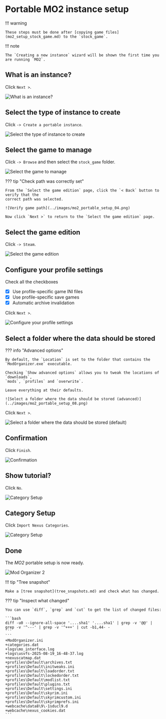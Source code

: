 # Portable MO2 instance setup

!!! warning

    These steps must be done after [copying game files](mo2_setup_stock_game.md) to the `stock_game`.

!!! note

    The `Creating a new instance` wizard will be shown the first time you are running `MO2`.

## What is an instance?

Click `Next >`.

![What is an instance?](../images/mo2_portable_setup_01.png)

## Select the type of instance to create

Click `-> Create a portable instance`.

![Select the type of instance to create](../images/mo2_portable_setup_02.png)

## Select the game to manage

Click `-> Browse` and then select the `stock_game` folder.

![Select the game to manage](../images/mo2_portable_setup_03.png)

??? tip "Check path was correctly set"

    From the `Select the game edition` page, click the `< Back` button to verify that the
    correct path was selected.

    ![Verify game path](../images/mo2_portable_setup_04.png)

    Now click `Next >` to return to the `Select the game edition` page.

## Select the game edition

Click `-> Steam`.

![Select the game edition](../images/mo2_portable_setup_05.png)

## Configure your profile settings

Check all the checkboxes

* [x] Use profile-specific game INI files
* [x] Use profile-specific save games
* [x] Automatic archive invalidation

Click `Next >`.

![Configure your profile settings](../images/mo2_portable_setup_06.png)

## Select a folder where the data should be stored

??? info "Advanced options"

    By default, the `Location` is set to the folder that contains the `ModOrganizer.exe` executable.

    Checking `Show advanced options` allows you to tweak the locations of `downloads`,
    `mods`, `profiles` and `overwrite`.

    Leave everything at their defaults.

    ![Select a folder where the data should be stored (advanced)](../images/mo2_portable_setup_08.png)

Click `Next >`.

![Select a folder where the data should be stored (default)](../images/mo2_portable_setup_07.png)

## Confirmation

Click `Finish`.

![Confirmation](../images/mo2_portable_setup_09.png)

## Show tutorial?

Click `No`.

![Category Setup](../images/mo2_portable_setup_10.png)

## Category Setup

Click `Import Nexus Categories`.

![Category Setup](../images/mo2_portable_setup_11.png)

## Done

The *MO2* portable setup is now ready.

![Mod Organizer 2](../images/mo2_portable_setup_12.png)

!!! tip "Tree snapshot"

    Make a [tree snapshot](tree_snapshots.md) and check what has changed.

??? tip "Inspect what changed"

    You can use `diff`, `grep` and `cut` to get the list of changed files:

    ```bash
    diff -u0 --ignore-all-space '....sha1' '....sha1' | grep -v '@@' | grep -v '^---' | grep -v '^+++' | cut -b1,44- -
    ```
    ```
    +ModOrganizer.ini
    +categories.dat
    +logs\mo_interface.log
    +logs\usvfs-2025-08-19_16-48-37.log
    +nexuscatmap.dat
    +profiles\Default\archives.txt
    +profiles\Default\initweaks.ini
    +profiles\Default\loadorder.txt
    +profiles\Default\lockedorder.txt
    +profiles\Default\modlist.txt
    +profiles\Default\plugins.txt
    +profiles\Default\settings.ini
    +profiles\Default\skyrim.ini
    +profiles\Default\skyrimcustom.ini
    +profiles\Default\skyrimprefs.ini
    +webcache\data8\9\-1sducl9.d
    +webcache\nexus_cookies.dat
    ```
